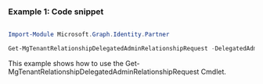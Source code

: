### Example 1: Code snippet

```powershell

Import-Module Microsoft.Graph.Identity.Partner

Get-MgTenantRelationshipDelegatedAdminRelationshipRequest -DelegatedAdminRelationshipId $delegatedAdminRelationshipId

```
This example shows how to use the Get-MgTenantRelationshipDelegatedAdminRelationshipRequest Cmdlet.

